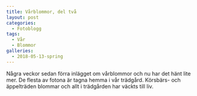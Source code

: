 ```yaml
---
title: Vårblommor, del två
layout: post
categories:
  - Fotoblogg
tags:
  - Vår
  - Blommor
galleries:
  - 2018-05-13-spring
---
```


Några veckor sedan förra inlägget om vårblommor och nu har det hänt lite mer. De flesta av fotona är tagna hemma i vår trädgård. Körsbärs- och äppelträden blommar och allt i trädgården har väckts till liv.
